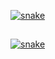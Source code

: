 <a href="https://discord.gg/SZtXnZxySk" target="_blank"><img src="https://github.com/Mr-funkinguy/funkinguy/blob/output/Mr-funkinguy-2021.stl" alt="snake"></a>

##

<a href="https://discord.gg/SZtXnZxySk" target="_blank"><img src="https://github.com/Mr-funkinguy/funkinguy/blob/output/snake.svg" alt="snake"></a>
